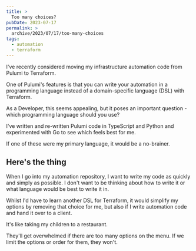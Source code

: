 ```yaml
---
title: >
  Too many choices?
pubDate: 2023-07-17
permalink: >
  archive/2023/07/17/too-many-choices
tags:
  - automation
  - terraform
---
```


I've recently considered moving my infrastructure automation code from Pulumi to Terraform.

One of Pulumi's features is that you can write your automation in a programming language instead of a domain-specific language (DSL) with Terraform.

As a Developer, this seems appealing, but it poses an important question - which programming language should you use?

I've written and re-written Pulumi code in TypeScript and Python and experimented with Go to see which feels best for me.

If one of these were my primary language, it would be a no-brainer.

## Here's the thing

When I go into my automation repository, I want to write my code as quickly and simply as possible. I don't want to be thinking about how to write it or what language would be best to write it in.

Whilst I'd have to learn another DSL for Terraform, it would simplify my options by removing that choice for me, but also if I write automation code and hand it over to a client.

It's like taking my children to a restaurant.

They'll get overwhelmed if there are too many options on the menu. If we limit the options or order for them, they won't.
